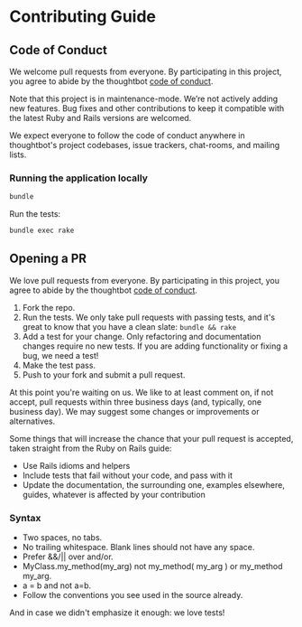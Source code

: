 # Contributing Guide

## Code of Conduct

We welcome pull requests from everyone. By participating in this project, you
agree to abide by the thoughtbot [code of conduct].

Note that this project is in maintenance-mode. We’re not actively adding new features. Bug
fixes and other contributions to keep it compatible with the latest Ruby and Rails versions
are welcomed.

We expect everyone to follow the code of conduct anywhere in thoughtbot's
project codebases, issue trackers, chat-rooms, and mailing lists.

[code of conduct]: https://thoughtbot.com/open-source-code-of-conduct

### Running the application locally

```sh
bundle
```

Run the tests:

```sh
bundle exec rake
```

## Opening a PR

We love pull requests from everyone. By participating in this project, you
agree to abide by the thoughtbot [code of conduct].

[code of conduct]: https://thoughtbot.com/open-source-code-of-conduct

1. Fork the repo.
2. Run the tests. We only take pull requests with passing tests, and it's great
   to know that you have a clean slate: `bundle && rake`
3. Add a test for your change. Only refactoring and documentation changes
   require no new tests. If you are adding functionality or fixing a bug, we need
   a test!
4. Make the test pass.
5. Push to your fork and submit a pull request.

At this point you're waiting on us. We like to at least comment on, if not
accept, pull requests within three business days (and, typically, one business
day). We may suggest some changes or improvements or alternatives.

Some things that will increase the chance that your pull request is accepted,
taken straight from the Ruby on Rails guide:

- Use Rails idioms and helpers
- Include tests that fail without your code, and pass with it
- Update the documentation, the surrounding one, examples elsewhere, guides,
  whatever is affected by your contribution

### Syntax

- Two spaces, no tabs.
- No trailing whitespace. Blank lines should not have any space.
- Prefer &&/|| over and/or.
- MyClass.my_method(my_arg) not my_method( my_arg ) or my_method my_arg.
- a = b and not a=b.
- Follow the conventions you see used in the source already.

And in case we didn't emphasize it enough: we love tests!
